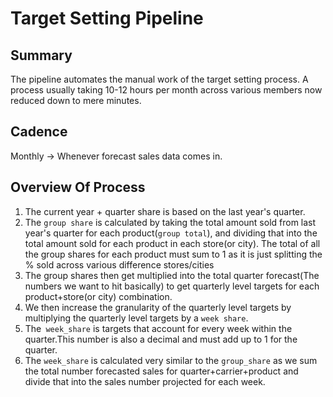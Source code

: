 # Target Setting Pipeline

## Summary 
The pipeline automates the manual work of the target setting process. A process usually taking 10-12 hours per month across various members now reduced down to mere minutes.


## Cadence
Monthly -> Whenever forecast sales data comes in.


## Overview Of Process

1. The current year + quarter share is based on the last year's quarter.
2. The `group share` is calculated by taking the total amount sold from last year's quarter for each product(`group total`), and dividing that into the total amount sold for each product in each store(or city). The total of all the group shares for each product  must sum to 1 as it is just splitting the % sold across various difference stores/cities
3. The group shares then get multiplied into the total quarter forecast(The numbers we want to hit basically) to get quarterly level targets for each product+store(or city) combination.
4. We then increase the granularity of the quarterly level targets by multiplying the quarterly level targets by a `week share`.
5. The` week_share` is targets that account for every week within the quarter.This number is also a decimal and must add up to 1 for the quarter.
6. The `week_share` is calculated very similar to the `group_share` as we sum the total number forecasted sales for quarter+carrier+product and divide that into the sales number projected for each week.

